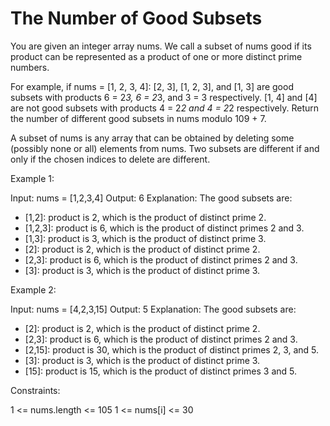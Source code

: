 # The Number of Good Subsets

You are given an integer array nums. We call a subset of nums good if its product can be represented as a product of one or more distinct prime numbers.

For example, if nums = [1, 2, 3, 4]:
[2, 3], [1, 2, 3], and [1, 3] are good subsets with products 6 = 2*3, 6 = 2*3, and 3 = 3 respectively.
[1, 4] and [4] are not good subsets with products 4 = 2*2 and 4 = 2*2 respectively.
Return the number of different good subsets in nums modulo 109 + 7.

A subset of nums is any array that can be obtained by deleting some (possibly none or all) elements from nums. Two subsets are different if and only if the chosen indices to delete are different.

 

Example 1:

Input: nums = [1,2,3,4]
Output: 6
Explanation: The good subsets are:
- [1,2]: product is 2, which is the product of distinct prime 2.
- [1,2,3]: product is 6, which is the product of distinct primes 2 and 3.
- [1,3]: product is 3, which is the product of distinct prime 3.
- [2]: product is 2, which is the product of distinct prime 2.
- [2,3]: product is 6, which is the product of distinct primes 2 and 3.
- [3]: product is 3, which is the product of distinct prime 3.

Example 2:

Input: nums = [4,2,3,15]
Output: 5
Explanation: The good subsets are:
- [2]: product is 2, which is the product of distinct prime 2.
- [2,3]: product is 6, which is the product of distinct primes 2 and 3.
- [2,15]: product is 30, which is the product of distinct primes 2, 3, and 5.
- [3]: product is 3, which is the product of distinct prime 3.
- [15]: product is 15, which is the product of distinct primes 3 and 5.
 

Constraints:

1 <= nums.length <= 105
1 <= nums[i] <= 30
